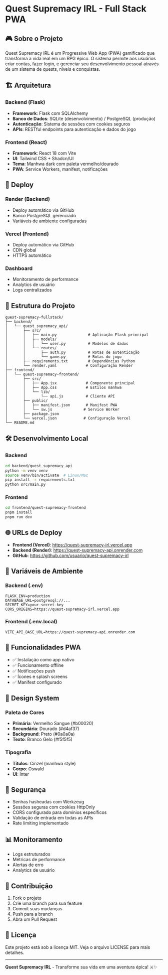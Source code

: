 # Quest Supremacy IRL - Full Stack PWA

## 🎮 Sobre o Projeto

Quest Supremacy IRL é um Progressive Web App (PWA) gamificado que transforma a vida real em um RPG épico. O sistema permite aos usuários criar contas, fazer login, e gerenciar seu desenvolvimento pessoal através de um sistema de quests, níveis e conquistas.

## 🏗️ Arquitetura

### Backend (Flask)
- **Framework**: Flask com SQLAlchemy
- **Banco de Dados**: SQLite (desenvolvimento) / PostgreSQL (produção)
- **Autenticação**: Sistema de sessões com cookies seguros
- **APIs**: RESTful endpoints para autenticação e dados do jogo

### Frontend (React)
- **Framework**: React 18 com Vite
- **UI**: Tailwind CSS + Shadcn/UI
- **Tema**: Manhwa dark com paleta vermelho/dourado
- **PWA**: Service Workers, manifest, notificações

## 🚀 Deploy

### Render (Backend)
- Deploy automático via GitHub
- Banco PostgreSQL gerenciado
- Variáveis de ambiente configuradas

### Vercel (Frontend)
- Deploy automático via GitHub
- CDN global
- HTTPS automático

### Dashboard
- Monitoramento de performance
- Analytics de usuário
- Logs centralizados

## 📁 Estrutura do Projeto

```
quest-supremacy-fullstack/
├── backend/
│   └── quest_supremacy_api/
│       ├── src/
│       │   ├── main.py              # Aplicação Flask principal
│       │   ├── models/
│       │   │   └── user.py          # Modelos de dados
│       │   └── routes/
│       │       ├── auth.py          # Rotas de autenticação
│       │       └── game.py          # Rotas do jogo
│       ├── requirements.txt         # Dependências Python
│       └── render.yaml             # Configuração Render
├── frontend/
│   └── quest-supremacy-frontend/
│       ├── src/
│       │   ├── App.jsx             # Componente principal
│       │   ├── App.css             # Estilos manhwa
│       │   └── lib/
│       │       └── api.js          # Cliente API
│       ├── public/
│       │   ├── manifest.json       # Manifest PWA
│       │   └── sw.js              # Service Worker
│       ├── package.json
│       └── vercel.json            # Configuração Vercel
└── README.md
```

## 🛠️ Desenvolvimento Local

### Backend
```bash
cd backend/quest_supremacy_api
python -m venv venv
source venv/bin/activate  # Linux/Mac
pip install -r requirements.txt
python src/main.py
```

### Frontend
```bash
cd frontend/quest-supremacy-frontend
pnpm install
pnpm run dev
```

## 🌐 URLs de Deploy

- **Frontend (Vercel)**: https://quest-supremacy-irl.vercel.app
- **Backend (Render)**: https://quest-supremacy-api.onrender.com
- **GitHub**: https://github.com/usuario/quest-supremacy-irl

## 🔧 Variáveis de Ambiente

### Backend (.env)
```
FLASK_ENV=production
DATABASE_URL=postgresql://...
SECRET_KEY=your-secret-key
CORS_ORIGINS=https://quest-supremacy-irl.vercel.app
```

### Frontend (.env.local)
```
VITE_API_BASE_URL=https://quest-supremacy-api.onrender.com
```

## 📱 Funcionalidades PWA

- ✅ Instalação como app nativo
- ✅ Funcionamento offline
- ✅ Notificações push
- ✅ Ícones e splash screens
- ✅ Manifest configurado

## 🎨 Design System

### Paleta de Cores
- **Primária**: Vermelho Sangue (#b00020)
- **Secundária**: Dourado (#d4af37)
- **Background**: Preto (#0a0a0a)
- **Texto**: Branco Gelo (#f5f5f5)

### Tipografia
- **Títulos**: Cinzel (manhwa style)
- **Corpo**: Oswald
- **UI**: Inter

## 🔐 Segurança

- Senhas hasheadas com Werkzeug
- Sessões seguras com cookies HttpOnly
- CORS configurado para domínios específicos
- Validação de entrada em todas as APIs
- Rate limiting implementado

## 📊 Monitoramento

- Logs estruturados
- Métricas de performance
- Alertas de erro
- Analytics de usuário

## 🤝 Contribuição

1. Fork o projeto
2. Crie uma branch para sua feature
3. Commit suas mudanças
4. Push para a branch
5. Abra um Pull Request

## 📄 Licença

Este projeto está sob a licença MIT. Veja o arquivo LICENSE para mais detalhes.

---

**Quest Supremacy IRL** - Transforme sua vida em uma aventura épica! ⚔️✨
